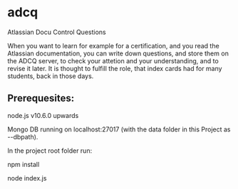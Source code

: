 # adcq

Atlassian Docu Control Questions

When you want to learn for example for a certification, and you read the Atlassian documentation, you can write down 
questions, and store them on the ADCQ server, to check your attetion and your understanding, and to revise it later.
It is thought to fulfill the role, that index cards had for many students, back in those days.

## Prerequesites:
node.js v10.6.0 upwards

Mongo DB running on localhost:27017 (with the data folder in this Project as --dbpath).

In the project root folder run:

npm install

node index.js
